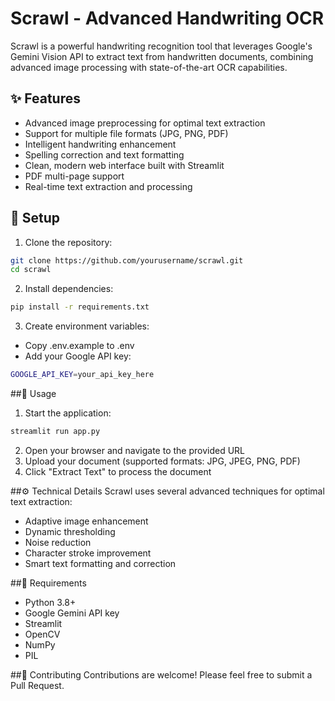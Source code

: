 # Scrawl - Advanced Handwriting OCR

Scrawl is a powerful handwriting recognition tool that leverages Google's Gemini Vision API to extract text from handwritten documents, combining advanced image processing with state-of-the-art OCR capabilities.

## ✨ Features

- Advanced image preprocessing for optimal text extraction
- Support for multiple file formats (JPG, PNG, PDF)
- Intelligent handwriting enhancement
- Spelling correction and text formatting
- Clean, modern web interface built with Streamlit
- PDF multi-page support
- Real-time text extraction and processing

## 🚀 Setup

1. Clone the repository:
```bash
git clone https://github.com/yourusername/scrawl.git
cd scrawl
```
2. Install dependencies:
```bash
pip install -r requirements.txt
```
3. Create environment variables:
- Copy .env.example to .env
- Add your Google API key:
```bash
GOOGLE_API_KEY=your_api_key_here
```

##🔧 Usage
1. Start the application:
```bash
streamlit run app.py
```
2. Open your browser and navigate to the provided URL
3. Upload your document (supported formats: JPG, JPEG, PNG, PDF)
4. Click "Extract Text" to process the document

##⚙️ Technical Details
Scrawl uses several advanced techniques for optimal text extraction:

- Adaptive image enhancement
- Dynamic thresholding
- Noise reduction
- Character stroke improvement
- Smart text formatting and correction

##🔑 Requirements
- Python 3.8+
- Google Gemini API key
- Streamlit
- OpenCV
- NumPy
- PIL

##🤝 Contributing
Contributions are welcome! Please feel free to submit a Pull Request.